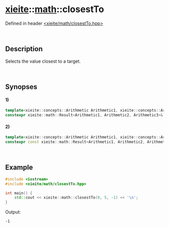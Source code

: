 # [xieite](../xieite.md)\:\:[math](../math.md)\:\:closestTo
Defined in header [<xieite/math/closestTo.hpp>](../../include/xieite/math/closestTo.hpp)

&nbsp;

## Description
Selects the value closest to a target.

&nbsp;

## Synopses
#### 1)
```cpp
template<xieite::concepts::Arithmetic Arithmetic1, xieite::concepts::Arithmetic Arithmetic2, xieite::concepts::Arithmetic Arithmetic3>
constexpr xieite::math::Result<Arithmetic1, Arithmetic2, Arithmetic3>& closestTo(Arithmetic1 target, Arithmetic2& value1, Arithmetic3& value2) noexcept;
```
#### 2)
```cpp
template<xieite::concepts::Arithmetic Arithmetic1, xieite::concepts::Arithmetic Arithmetic2, xieite::concepts::Arithmetic Arithmetic3>
constexpr const xieite::math::Result<Arithmetic1, Arithmetic2, Arithmetic3>& closestTo(Arithmetic1 target, const Arithmetic2& value1, const Arithmetic3& value2) noexcept;
```

&nbsp;

## Example
```cpp
#include <iostream>
#include <xieite/math/closestTo.hpp>

int main() {
    std::cout << xieite::math::closestTo(0, 5, -1) << '\n';
}
```
Output:
```
-1
```
